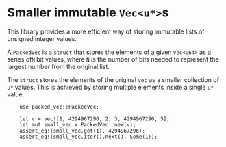 # Smaller immutable `Vec<u*>`s
This library provides a more efficient way of storing immutable
lists of unsigned integer values.

A `PackedVec` is a `struct` that stores the elements of a given `Vec<u64>` as
a series of`N` bit values, where `N` is the number of bits needed to represent
the largest number from the original list.

The `struct` stores the elements of the original `vec` as a smaller collection
of `u*` values. This is achieved by storing multiple elements inside a single
`u*` value.

```
    use packed_vec::PackedVec;

    let v = vec![1, 4294967296, 2, 3, 4294967296, 5];
    let mut small_vec = PackedVec::new(v);
    assert_eq!(small_vec.get(1), 4294967296);
    assert_eq!(small_vec.iter().next(), Some(1));
```
